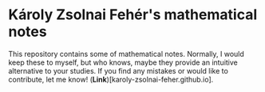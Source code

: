 # Károly Zsolnai Fehér's mathematical notes
This repository contains some of mathematical notes. Normally, I would keep these to myself, but who knows, maybe they provide an intuitive alternative to your studies. If you find any mistakes or would like to contribute, let me know! (**Link**)[karoly-zsolnai-feher.github.io].
